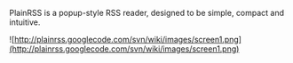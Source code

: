 PlainRSS is a popup-style RSS reader, designed to be simple, compact and intuitive.

![http://plainrss.googlecode.com/svn/wiki/images/screen1.png](http://plainrss.googlecode.com/svn/wiki/images/screen1.png)